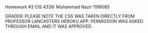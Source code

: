 Homework #3 CIS 4339: Muhammad Nazir 1198085 

GRADER: PLEASE NOTE THE CSS WAS TAKEN DIRECTLY FROM PROFESSOR LANCASTERS HEROKU APP. PERMISSION WAS ASKED THROUGH EMAIL AND IT WAS APPROVED. 

